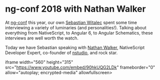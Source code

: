 # ng-conf 2018 with Nathan Walker

At [ng-conf](https://www.ng-conf.org/) this year, our own [Sebastian Witalec](https://twitter.com/sebawita) spent some time interviewing a variety of luminaries (and personalities!). Talking about everything from NativeScript, to Angular 6, to Angular Schematics, these interviews are well worth the watch.

Today we have Sebastian speaking with [Nathan Walker](https://twitter.com/wwwalkerrun), NativeScript Developer Expert, co-founder of [nstudio](https://nstudio.io/), and rock star.

iframe width="560" height="315" src="https://www.youtube.com/embed/90hkUQG2LDk" frameborder="0" allow="autoplay; encrypted-media" allowfullscreen></iframe>